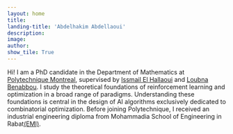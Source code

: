```yaml
---
layout: home
title: 
landing-title: 'Abdelhakim Abdellaoui'
description: 
image: 
author: 
show_tile: True
---
```

    
<!--img src="https://raw.githubusercontent.com/AbdelMostafa/AbdelMostafa.github.io/master/assets/images/abdel_photo_2.jpg" width="220"-->
Hi! I am a PhD candidate in the Department of Mathematics at [Polytechnique Montreal](https://www.polymtl.ca/), supervised by [Issmail El Hallaoui](https://www.gerad.ca/fr/people/issmail-el-hallaoui) and [Loubna Benabbou](https://www.uqar.ca/universite/a-propos-de-l-uqar/departements/unites-departementales-des-sciences-de-la-gestion/benabbou-lobna). I study the theoretical foundations of reinforcement learning and optimization in a broad range of paradigms. Understanding these foundations is central in the design of AI algorithms exclusively dedicated to combinatorial optimization. Before joining Polytechnique, I received an industrial engineering diploma from Mohammadia School of Engineering in Rabat[(EMI)](https://www.emi.ac.ma/).
